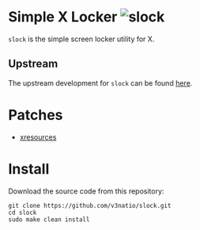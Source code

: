 # Simple X Locker ![slock](https://img.shields.io/static/v1?label=slock&message=1.5&color=blue&style=flat-square)

`slock` is the simple screen locker utility for X.

## Upstream

The upstream development for `slock` can be found [here](https://git.suckless.org/slock).

# Patches

- [xresources](https://tools.suckless.org/slock/patches/xresources/)

# Install

Download the source code from this repository:

```
git clone https://github.com/v3natio/slock.git
cd slock
sudo make clean install
```
